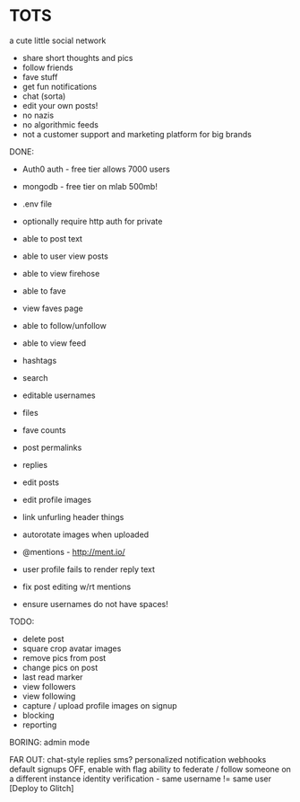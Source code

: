 # TOTS
a cute little social network

* share short thoughts and pics
* follow friends
* fave stuff
* get fun notifications
* chat (sorta)
* edit your own posts!
* no nazis
* no algorithmic feeds
* not a customer support and marketing platform for big brands



DONE:

* Auth0 auth - free tier allows 7000 users
* mongodb - free tier on mlab 500mb!
* .env file
* optionally require http auth for private
* able to post text
* able to user view posts
* able to view firehose
* able to fave
* view faves page
* able to follow/unfollow
* able to view feed
* hashtags
* search
* editable usernames
* files
* fave counts
* post permalinks
* replies
* edit posts
* edit profile images
* link unfurling header things

* autorotate images when uploaded
* @mentions - http://ment.io/
* user profile fails to render reply text
* fix post editing w/rt mentions
* ensure usernames do not have spaces!

TODO:

* delete post
* square crop avatar images
* remove pics from post
* change pics on post
* last read marker
* view followers
* view following
* capture / upload profile images on signup
* blocking
* reporting

BORING:
admin mode

FAR OUT:
chat-style replies
sms?
personalized notification webhooks
default signups OFF, enable with flag
ability to federate / follow someone on a different instance
identity verification - same username != same user
[Deploy to Glitch]
